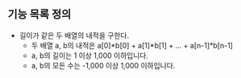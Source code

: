 ## 기능 목록 정의

- 길이가 같은 두 배열의 내적을 구한다.
  - 두 배열 a, b의 내적은 a[0]*b[0] + a[1]*b[1] + ... + a[n-1]*b[n-1]
  - a, b의 길이는 1 이상 1,000 이하입니다.
  - a, b의 모든 수는 -1,000 이상 1,000 이하입니다.
